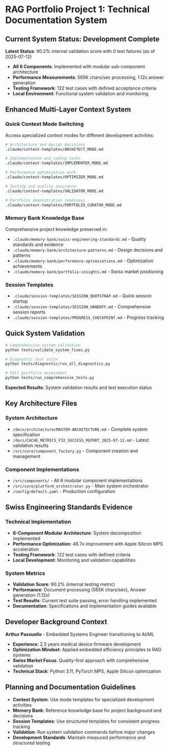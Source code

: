 # RAG Portfolio Project 1: Technical Documentation System

## Current System Status: Development Complete

**Latest Status**: 90.2% internal validation score with 0 test failures (as of 2025-07-12)
- **All 6 Components**: Implemented with modular sub-component architecture
- **Performance Measurements**: 565K chars/sec processing, 1.12s answer generation
- **Testing Framework**: 122 test cases with defined acceptance criteria
- **Local Environment**: Functional system validation and monitoring

## Enhanced Multi-Layer Context System

### Quick Context Mode Switching
Access specialized context modes for different development activities:

```bash
# Architecture and design decisions
.claude/context-templates/ARCHITECT_MODE.md

# Implementation and coding tasks
.claude/context-templates/IMPLEMENTER_MODE.md

# Performance optimization work
.claude/context-templates/OPTIMIZER_MODE.md

# Testing and quality assurance
.claude/context-templates/VALIDATOR_MODE.md

# Portfolio demonstration readiness
.claude/context-templates/PORTFOLIO_CURATOR_MODE.md
```

### Memory Bank Knowledge Base
Comprehensive project knowledge preserved in:
- `.claude/memory-bank/swiss-engineering-standards.md` - Quality standards and evidence
- `.claude/memory-bank/architecture-patterns.md` - Design decisions and patterns
- `.claude/memory-bank/performance-optimizations.md` - Optimization achievements
- `.claude/memory-bank/portfolio-insights.md` - Swiss market positioning

### Session Templates
- `.claude/session-templates/SESSION_BOOTSTRAP.md` - Quick session startup
- `.claude/session-templates/SESSION_HANDOFF.md` - Comprehensive session reports
- `.claude/session-templates/PROGRESS_CHECKPOINT.md` - Progress tracking

## Quick System Validation

```bash
# Comprehensive system validation
python tests/validate_system_fixes.py

# Diagnostic test suite
python tests/diagnostic/run_all_diagnostics.py

# Full portfolio assessment
python tests/run_comprehensive_tests.py
```

**Expected Results**: System validation results and test execution status

## Key Architecture Files

### System Architecture
- `/docs/architecture/MASTER-ARCHITECTURE.md` - Complete system specification
- `/docs/CACHE_METRICS_FIX_SUCCESS_REPORT_2025-07-12.md` - Latest validation results
- `/src/core/component_factory.py` - Component creation and management

### Component Implementations
- `/src/components/` - All 6 modular component implementations
- `/src/core/platform_orchestrator.py` - Main system orchestrator
- `/config/default.yaml` - Production configuration

## Swiss Engineering Standards Evidence

### Technical Implementation
- **6-Component Modular Architecture**: System decomposition implemented
- **Performance Optimization**: 48.7x improvement with Apple Silicon MPS acceleration
- **Testing Framework**: 122 test cases with defined criteria
- **Local Development**: Monitoring and validation capabilities

### System Metrics
- **Validation Score**: 90.2% (internal testing metric)
- **Performance**: Document processing (565K chars/sec), Answer generation (1.12s)
- **Test Results**: Current test suite passing, error handling implemented
- **Documentation**: Specifications and implementation guides available

## Developer Background Context

**Arthur Passuello** - Embedded Systems Engineer transitioning to AI/ML
- **Experience**: 2.5 years medical device firmware development
- **Optimization Mindset**: Applied embedded efficiency principles to RAG systems
- **Swiss Market Focus**: Quality-first approach with comprehensive validation
- **Technical Stack**: Python 3.11, PyTorch MPS, Apple Silicon optimization

## Planning and Documentation Guidelines

- **Context System**: Use mode templates for specialized development activities
- **Memory Bank**: Reference knowledge base for project background and decisions
- **Session Templates**: Use structured templates for consistent progress tracking
- **Validation**: Run system validation commands before major changes
- **Development Standards**: Maintain measured performance and structured testing